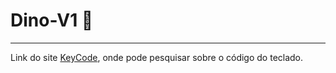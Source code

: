 # Dino-V1 🦖

---

Link do site [KeyCode](https://keycode.info/), onde pode pesquisar sobre o código do teclado.
